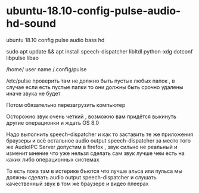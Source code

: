 # ubuntu-18.10-config-pulse-audio-hd-sound
ubuntu 18.10 config pulse audio bass hd

sudo apt update && apt install speech-dispatcher libltdl  python-xdg  dotconf  libpulse  libao

/home/    user name   /.config/pulse

/etc/pulse проверить там не должно быть пустых любых папок , в случае если есть пустые папки то они должны быть срочно удалены иначе звука не будет

Потом обязательно перезагрузить компьютер

Осторожно звук очень четкий , возможно вам придётся выкинуть другие операционки и ждать OS 8.0

Надо выполнить speech-dispatcher и как то заставить те же приложения браузеры и всё остальное audio output speech-dispatcher за место того же AudioIPC Server допустим в firefox , звук сильно не реальный и изменит мнение что уже нельзя сделать сам звук лучше чем есть на каких либо операционных системах

То есть пока там в истерике бъются что лучше альса или пульса мы должны сделать audio output speech-dispatcher и слушать качественный звук в том же браузере и видео плеерах

